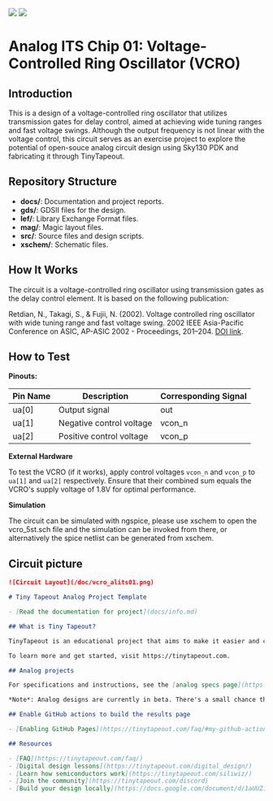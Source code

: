 ![](../../workflows/gds/badge.svg) ![](../../workflows/docs/badge.svg)

# Analog ITS Chip 01: Voltage-Controlled Ring Oscillator (VCRO)

## Introduction

This is a design of a voltage-controlled ring oscillator that utilizes transmission gates for delay control, aimed at achieving wide tuning ranges and fast voltage swings. Although the output frequency is not linear with the voltage control, this circuit serves as an exercise project to explore the potential of open-souce analog circuit design using Sky130 PDK and fabricating it through TinyTapeout.

## Repository Structure

- **docs/**: Documentation and project reports.
- **gds/**: GDSII files for the design.
- **lef/**: Library Exchange Format files.
- **mag/**: Magic layout files.
- **src/**: Source files and design scripts.
- **xschem/**: Schematic files.

## How It Works

The circuit is a voltage-controlled ring oscillator using transmission gates as the delay control element. It is based on the following publication:

Retdian, N., Takagi, S., & Fujii, N. (2002). Voltage controlled ring oscillator with wide tuning range and fast voltage swing. 2002 IEEE Asia-Pacific Conference on ASIC, AP-ASIC 2002 - Proceedings, 201–204. [DOI link](https://doi.org/10.1109/APASIC.2002.1031567).

## How to Test

**Pinouts:**

| Pin Name | Description               | Corresponding Signal |
|----------|---------------------------|----------------------|
| ua[0]    | Output signal             | out                  |
| ua[1]    | Negative control voltage  | vcon_n               |
| ua[2]    | Positive control voltage  | vcon_p               |

**External Hardware**

To test the VCRO (if it works), apply control voltages `vcon_n` and `vcon_p` to `ua[1]` and `ua[2]` respectively. Ensure that their combined sum equals the VCRO's supply voltage of 1.8V for optimal performance.

**Simulation**

The circuit can be simulated with ngspice, please use xschem to open the vcro_5st.sch file and the simulation can be invoked from there, or alternatively the spice netlist can be generated from xschem.

## Circuit picture

```markdown
![Circuit Layout](/doc/vcro_alits01.png)

# Tiny Tapeout Analog Project Template

- [Read the documentation for project](docs/info.md)

## What is Tiny Tapeout?

TinyTapeout is an educational project that aims to make it easier and cheaper than ever to get your digital designs manufactured on a real chip.

To learn more and get started, visit https://tinytapeout.com.

## Analog projects

For specifications and instructions, see the [analog specs page](https://tinytapeout.com/specs/analog/).

*Note*: Analog designs are currently in beta. There's a small chance that the changes will change before the deadline for Tiny Tapeout 6, or that we will have to postpone the analog design support to a future shuttle. If you have any questions, please join the [Tiny Tapeout Discord](https://tinytapeout.com/discord) and ask in the #analog channel.

## Enable GitHub actions to build the results page

- [Enabling GitHub Pages](https://tinytapeout.com/faq/#my-github-action-is-failing-on-the-pages-part)

## Resources

- [FAQ](https://tinytapeout.com/faq/)
- [Digital design lessons](https://tinytapeout.com/digital_design/)
- [Learn how semiconductors work](https://tinytapeout.com/siliwiz/)
- [Join the community](https://tinytapeout.com/discord)
- [Build your design locally](https://docs.google.com/document/d/1aUUZ1jthRpg4QURIIyzlOaPWlmQzr-jBn3wZipVUPt4)
